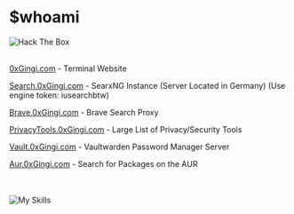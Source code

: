 # $whoami
<image src="https://www.hackthebox.eu/badge/image/641801" alt="Hack The Box"></image>
<br />
<br />
<p><a href="https://0xgingi.com">0xGingi.com</a>  - Terminal Website</p>
<p><a href="https://search.0xgingi.com">Search.0xGingi.com</a>  - SearxNG Instance (Server Located in Germany) (Use engine token: iusearchbtw)</p>
<p><a href="https://brave.0xgingi.com">Brave.0xGingi.com</a> - Brave Search Proxy</p>
<p><a href="https://privacytools.0xgingi.com">PrivacyTools.0xGingi.com</a>  - Large List of Privacy/Security Tools</p>
<p><a href="https://vault.0xgingi.com">Vault.0xGingi.com</a>  - Vaultwarden Password Manager Server</p>
<p><a href="https://aur.0xgingi.com">Aur.0xGingi.com</a> - Search for Packages on the AUR</p>

<br /> <br />
![My Skills](https://skillicons.dev/icons?i=linux,bash,neovim,vscode,nginx,docker,cloudflare,python,nodejs,cmake,electron,bots,discord)
